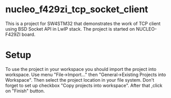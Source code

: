# nucleo_f429zi_tcp_socket_client

This is a project for SW4STM32 that demonstrates the work of TCP client using BSD Socket API in LwIP stack.
The project is started on NUCLEO-F429ZI board.

# Setup

To use the project in your workspace you should import the project into workspace. 
Use menu "File->Import..." then "General->Existing Projects into Workspace".
Then select the project location in your file system. 
Don't forget to set up checkbox "Copy projects into workspace". 
After that ,click on "Finish" button.